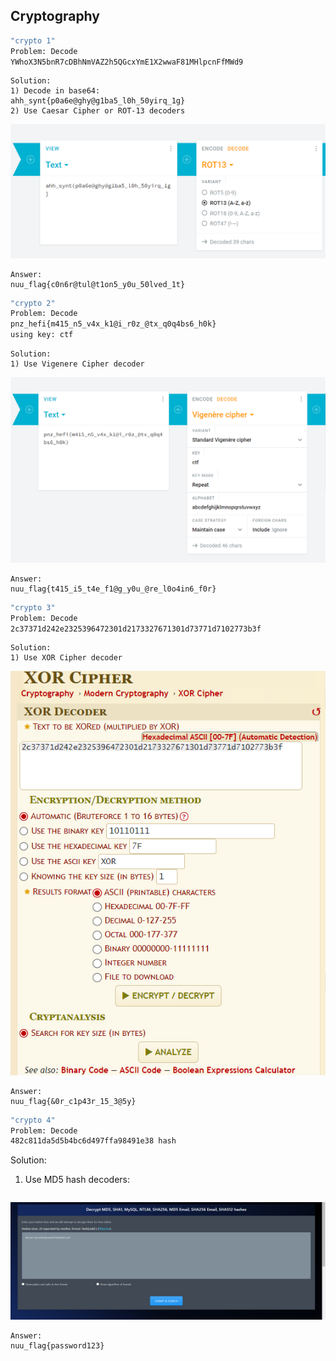 ## Cryptography

```sh
"crypto 1"
Problem: Decode
YWhoX3N5bnR7cDBhNmVAZ2h5QGcxYmE1X2wwaF81MHlpcnFfMWd9
```
```
Solution:
1) Decode in base64:
ahh_synt{p0a6e@ghy@g1ba5_l0h_50yirq_1g}
2) Use Caesar Cipher or ROT-13 decoders
```
![alt text](image-3.png)
```
Answer:
nuu_flag{c0n6r@tul@t1on5_y0u_50lved_1t}
```

```sh
"crypto 2"
Problem: Decode
pnz_hefi{m415_n5_v4x_k1@i_r0z_@tx_q0q4bs6_h0k}
using key: ctf
```
```
Solution:
1) Use Vigenere Cipher decoder

```
![alt text](image-2.png)
```
Answer:
nuu_flag{t415_i5_t4e_f1@g_y0u_@re_l0o4in6_f0r}
```
```sh
"crypto 3"
Problem: Decode
2c37371d242e2325396472301d2173327671301d73771d7102773b3f
```
```
Solution:
1) Use XOR Cipher decoder

```
![alt text](image-4.png)
```
Answer:
nuu_flag{&0r_c1p43r_15_3@5y}
```
```sh
"crypto 4"
Problem: Decode
482c811da5d5b4bc6d497ffa98491e38 hash
```
Solution:
1) Use MD5 hash decoders:
```
```
![alt text](image-5.png)
```
Answer:
nuu_flag{password123}
```
